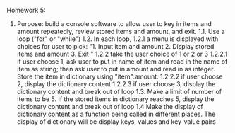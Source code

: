 Homework 5:
1. Purpose: build a console software to allow user to key in items and amount repeatedly, review stored items and amount, and exit.
	1.1. Use a loop ("for" or "while")
	1.2. In each loop, 
	   1.2.1 a menu is displayed with choices for user to pick:
		"1. Input item and amount
		 2. Display stored items and amount
		 3. Exit "
	   1.2.2 take the user choice of 1 or 2 or 3
	  	1.2.2.1 if user choose 1, ask user to put in name of item and read in the name of item as string; then ask user to put in amount and read in as integer. Store the item in dictionary using "item":amount.
		1.2.2.2 if user choose 2, display the dictionary content 
		1.2.2.3 if user choose 3, display the dictionary content and break out of loop
	1.3. Make a limit of number of items to be 5. If the stored items in dictionary reaches 5, display the dictionary content and break out of loop
	1.4 Make the display of dictionary content as a function being called in different places. The display of dictionary will be display keys, values and key-value pairs
